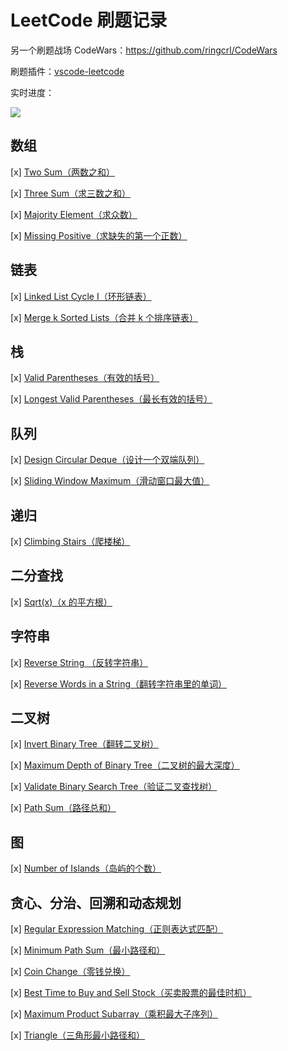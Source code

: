 # LeetCode 刷题记录

另一个刷题战场 CodeWars：<https://github.com/ringcrl/CodeWars>

刷题插件：[vscode-leetcode](https://github.com/jdneo/vscode-leetcode)

实时进度：

![](https://static.chenng.cn/api/dynamic_image/leetcode)

## 数组

[x] [Two Sum（两数之和）](Array/1.two-sum.js)

[x] [Three Sum（求三数之和）](Array/15.3sum.js)

[x] [Majority Element（求众数）](Array/169.majority-element.js)

[x] [Missing Positive（求缺失的第一个正数）](Array/41.first-missing-positive.js)

## 链表

[x] [Linked List Cycle I（环形链表）](LinkedList/141.linked-list-cycle.js)

[x] [Merge k Sorted Lists（合并 k 个排序链表）](DivideAndConquer/23.merge-k-sorted-lists.js)

## 栈

[x] [Valid Parentheses（有效的括号）](Stack/20.valid-parentheses.js)

[x] [Longest Valid Parentheses（最长有效的括号）](DynamicProgramming/32.longest-valid-parentheses.js)

## 队列

[x] [Design Circular Deque（设计一个双端队列）](Queue/641.design-circular-deque.js)

[x] [Sliding Window Maximum（滑动窗口最大值）](Heap/239.sliding-window-maximum.js)

## 递归

[x] [Climbing Stairs（爬楼梯）](DynamicProgramming/70.climbing-stairs.js)

## 二分查找

[x] [Sqrt(x)（x 的平方根）](BinarySearch/69.sqrtx.js)

## 字符串

[x] [Reverse String （反转字符串）](String/344.reverse-string.js)

[x] [Reverse Words in a String（翻转字符串里的单词）](String/151.reverse-words-in-a-string.js)

## 二叉树

[x] [Invert Binary Tree（翻转二叉树）](Tree/226.invert-binary-tree.js)

[x] [Maximum Depth of Binary Tree（二叉树的最大深度）](DepthFirstSearch/104.maximum-depth-of-binary-tree.js)

[x] [Validate Binary Search Tree（验证二叉查找树）](DepthFirstSearch/98.validate-binary-search-tree.js)

[x] [Path Sum（路径总和）](DepthFirstSearch/112.path-sum.js)

## 图

[x] [Number of Islands（岛屿的个数）](BreadthFirstSearch/200.number-of-islands.js)

## 贪心、分治、回溯和动态规划

[x] [Regular Expression Matching（正则表达式匹配）](Backtracking/10.regular-expression-matching.js)

[x] [Minimum Path Sum（最小路径和）](Array/64.minimum-path-sum.js)

[x] [Coin Change（零钱兑换）](DynamicProgramming/322.coin-change.js)

[x] [Best Time to Buy and Sell Stock（买卖股票的最佳时机）](Array/121.best-time-to-buy-and-sell-stock.js)

[x] [Maximum Product Subarray（乘积最大子序列）](Array/152.maximum-product-subarray.js)

[x] [Triangle（三角形最小路径和）](Array/120.triangle.js)